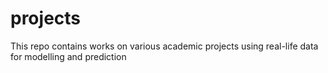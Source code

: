 # projects
This repo contains works on various academic projects using real-life data for modelling and prediction
